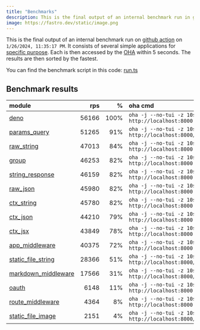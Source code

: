 ```yaml
---
title: "Benchmarks"
description: This is the final output of an internal benchmark run in github action
image: https://fastro.dev/static/image.png
---
```


This is the final output of an internal benchmark run on [github action](https://github.com/fastrodev/fastro/actions) on `1/26/2024, 11:35:17 PM`. It consists of several simple applications for [specific purpose](https://github.com/fastrodev/fastro/blob/main/deno.json). Each is then accessed by the [OHA](https://github.com/hatoo/oha) within 5 seconds. The results are then sorted by the fastest.

You can find the benchmark script in this code: [run.ts](https://github.com/fastrodev/fastro/blob/main/bench/run.ts)

## Benchmark results


| module                                                                                               |   rps |    % | oha cmd                                                            |
| :--------------------------------------------------------------------------------------------------- | ----: | ---: | :----------------------------------------------------------------- |
| [deno](https://github.com/fastrodev/fastro/blob/main/examples/deno.ts)                               | 56166 | 100% | `oha -j --no-tui -z 10s http://localhost:8000`                     |
| [params_query](https://github.com/fastrodev/fastro/blob/main/examples/params_query.ts)               | 51265 |  91% | `oha -j --no-tui -z 10s http://localhost:8000/agus?title=lead`     |
| [raw_string](https://github.com/fastrodev/fastro/blob/main/examples/raw_string.ts)                   | 47013 |  84% | `oha -j --no-tui -z 10s http://localhost:8000`                     |
| [group](https://github.com/fastrodev/fastro/blob/main/examples/group.ts)                             | 46253 |  82% | `oha -j --no-tui -z 10s http://localhost:8000`                     |
| [string_response](https://github.com/fastrodev/fastro/blob/main/examples/string_response.ts)         | 46159 |  82% | `oha -j --no-tui -z 10s http://localhost:8000`                     |
| [raw_json](https://github.com/fastrodev/fastro/blob/main/examples/raw_json.ts)                       | 45980 |  82% | `oha -j --no-tui -z 10s http://localhost:8000`                     |
| [ctx_string](https://github.com/fastrodev/fastro/blob/main/examples/ctx_string.ts)                   | 45780 |  82% | `oha -j --no-tui -z 10s http://localhost:8000`                     |
| [ctx_json](https://github.com/fastrodev/fastro/blob/main/examples/ctx_json.ts)                       | 44210 |  79% | `oha -j --no-tui -z 10s http://localhost:8000`                     |
| [ctx_jsx](https://github.com/fastrodev/fastro/blob/main/examples/ctx_jsx.tsx)                        | 43849 |  78% | `oha -j --no-tui -z 10s http://localhost:8000`                     |
| [app_middleware](https://github.com/fastrodev/fastro/blob/main/examples/app_middleware.ts)           | 40375 |  72% | `oha -j --no-tui -z 10s http://localhost:8000`                     |
| [static_file_string](https://github.com/fastrodev/fastro/blob/main/examples/static_file_string.ts)   | 28366 |  51% | `oha -j --no-tui -z 10s http://localhost:8000/static/tailwind.css` |
| [markdown_middleware](https://github.com/fastrodev/fastro/blob/main/examples/markdown_middleware.ts) | 17566 |  31% | `oha -j --no-tui -z 10s http://localhost:8000/hello`               |
| [oauth](https://github.com/fastrodev/fastro/blob/main/examples/oauth.ts)                             |  6148 |  11% | `oha -j --no-tui -z 10s http://localhost:8000`                     |
| [route_middleware](https://github.com/fastrodev/fastro/blob/main/examples/route_middleware.ts)       |  4364 |   8% | `oha -j --no-tui -z 10s http://localhost:8000`                     |
| [static_file_image](https://github.com/fastrodev/fastro/blob/main/examples/static_file_image.ts)     |  2151 |   4% | `oha -j --no-tui -z 10s http://localhost:8000/static/favicon.ico`  |